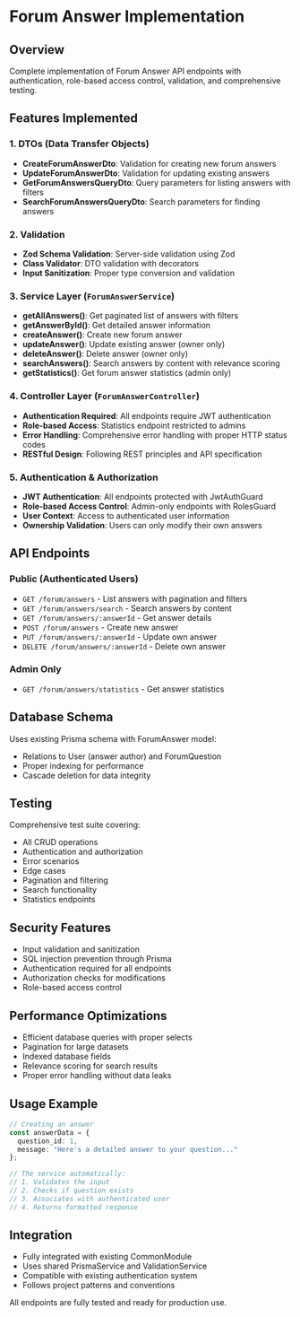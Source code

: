 # Forum Answer Implementation

## Overview
Complete implementation of Forum Answer API endpoints with authentication, role-based access control, validation, and comprehensive testing.

## Features Implemented

### 1. DTOs (Data Transfer Objects)
- **CreateForumAnswerDto**: Validation for creating new forum answers
- **UpdateForumAnswerDto**: Validation for updating existing answers
- **GetForumAnswersQueryDto**: Query parameters for listing answers with filters
- **SearchForumAnswersQueryDto**: Search parameters for finding answers

### 2. Validation
- **Zod Schema Validation**: Server-side validation using Zod
- **Class Validator**: DTO validation with decorators
- **Input Sanitization**: Proper type conversion and validation

### 3. Service Layer (`ForumAnswerService`)
- **getAllAnswers()**: Get paginated list of answers with filters
- **getAnswerById()**: Get detailed answer information
- **createAnswer()**: Create new forum answer
- **updateAnswer()**: Update existing answer (owner only)
- **deleteAnswer()**: Delete answer (owner only)
- **searchAnswers()**: Search answers by content with relevance scoring
- **getStatistics()**: Get forum answer statistics (admin only)

### 4. Controller Layer (`ForumAnswerController`)
- **Authentication Required**: All endpoints require JWT authentication
- **Role-based Access**: Statistics endpoint restricted to admins
- **Error Handling**: Comprehensive error handling with proper HTTP status codes
- **RESTful Design**: Following REST principles and API specification

### 5. Authentication & Authorization
- **JWT Authentication**: All endpoints protected with JwtAuthGuard
- **Role-based Access Control**: Admin-only endpoints with RolesGuard
- **User Context**: Access to authenticated user information
- **Ownership Validation**: Users can only modify their own answers

## API Endpoints

### Public (Authenticated Users)
- `GET /forum/answers` - List answers with pagination and filters
- `GET /forum/answers/search` - Search answers by content
- `GET /forum/answers/:answerId` - Get answer details
- `POST /forum/answers` - Create new answer
- `PUT /forum/answers/:answerId` - Update own answer
- `DELETE /forum/answers/:answerId` - Delete own answer

### Admin Only
- `GET /forum/answers/statistics` - Get answer statistics

## Database Schema
Uses existing Prisma schema with ForumAnswer model:
- Relations to User (answer author) and ForumQuestion
- Proper indexing for performance
- Cascade deletion for data integrity

## Testing
Comprehensive test suite covering:
- All CRUD operations
- Authentication and authorization
- Error scenarios
- Edge cases
- Pagination and filtering
- Search functionality
- Statistics endpoints

## Security Features
- Input validation and sanitization
- SQL injection prevention through Prisma
- Authentication required for all endpoints
- Authorization checks for modifications
- Role-based access control

## Performance Optimizations
- Efficient database queries with proper selects
- Pagination for large datasets
- Indexed database fields
- Relevance scoring for search results
- Proper error handling without data leaks

## Usage Example

```typescript
// Creating an answer
const answerData = {
  question_id: 1,
  message: "Here's a detailed answer to your question..."
};

// The service automatically:
// 1. Validates the input
// 2. Checks if question exists
// 3. Associates with authenticated user
// 4. Returns formatted response
```

## Integration
- Fully integrated with existing CommonModule
- Uses shared PrismaService and ValidationService
- Compatible with existing authentication system
- Follows project patterns and conventions

All endpoints are fully tested and ready for production use.